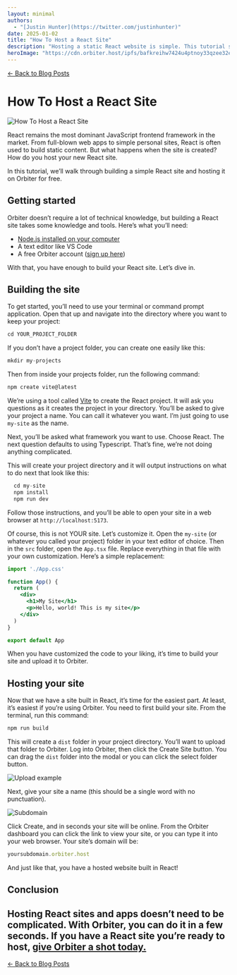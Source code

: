 ```yaml
---
layout: minimal
authors:
  - "[Justin Hunter](https://twitter.com/justinhunter)"
date: 2025-01-02
title: "How To Host a React Site"
description: "Hosting a static React website is simple. This tutorial shows you all the steps, including setting up the site and uploading to Orbiter."
heroImage: "https://cdn.orbiter.host/ipfs/bafkreihw7424u4ptnoy33qzee32ebeydm3d45ps74jvdqgmxfoxlhsnzm4"
---
```


[← Back to Blog Posts](/blog)

# How To Host a React Site

![How To Host a React Site](https://cdn.orbiter.host/ipfs/bafkreihw7424u4ptnoy33qzee32ebeydm3d45ps74jvdqgmxfoxlhsnzm4)

React remains the most dominant JavaScript frontend framework in the market. From full-blown web apps to simple personal sites, React is often used to build static content. But what happens when the site is created? How do you host your new React site.

In this tutorial, we’ll walk through building a simple React site and hosting it on Orbiter for free.

## Getting started

Orbiter doesn’t require a lot of technical knowledge, but building a React site takes some knowledge and tools. Here’s what you’ll need:

- [Node.js installed on your computer](https://nodejs.org/en)
- A text editor like VS Code
- A free Orbiter account ([sign up here](https://orbiter.host))

With that, you have enough to build your React site. Let’s dive in.

## Building the site

To get started, you’ll need to use your terminal or command prompt application. Open that up and navigate into the directory where you want to keep your project:

```jsx
cd YOUR_PROJECT_FOLDER
```

If you don’t have a project folder, you can create one easily like this:

```jsx
mkdir my-projects
```

Then from inside your projects folder, run the following command:

```jsx
npm create vite@latest
```

We’re using a tool called [Vite](https://vite.dev) to create the React project. It will ask you questions as it creates the project in your directory. You’ll be asked to give your project a name. You can call it whatever you want. I’m just going to use `my-site` as the name.

Next, you’ll be asked what framework you want to use. Choose React. The next question defaults to using Typescript. That’s fine, we’re not doing anything complicated.

This will create your project directory and it will output instructions on what to do next that look like this:

```jsx
  cd my-site
  npm install
  npm run dev
```

Follow those instructions, and you’ll be able to open your site in a web browser at `http://localhost:5173`.

Of course, this is not YOUR site. Let’s customize it. Open the `my-site` (or whatever you called your project) folder in your text editor of choice. Then in the `src` folder, open the `App.tsx` file. Replace everything in that file with your own customization. Here’s a simple replacement:

```jsx
import './App.css'

function App() {
  return (
    <div>
      <h1>My Site</h1>
      <p>Hello, world! This is my site</p>
    </div>
  )
}

export default App

```

When you have customized the code to your liking, it’s time to build your site and upload it to Orbiter.

## Hosting your site

Now that we have a site built in React, it’s time for the easiest part. At least, it’s easiest if you’re using Orbiter. You need to first build your site. From the terminal, run this command:

```jsx
npm run build
```

This will create a `dist` folder in your project directory. You’ll want to upload that folder to Orbiter. Log into Orbiter, then click the Create Site button. You can drag the `dist` folder into the modal or you can click the select folder button.

![Upload example](https://cdn.orbiter.host/ipfs/bafkreigem7jz2z7lbdnfjog4cuqywgvzzpcyj3qtjfvan7gy5oyuoehxzq)

Next, give your site a name (this should be a single word with no punctuation).

![Subdomain](https://cdn.orbiter.host/ipfs/bafkreihwxdvl6aqrsqyyqtywqzvfpbvyiajbitieg5hphjvjmqlp43vf4m)

Click Create, and in seconds your site will be online. From the Orbiter dashboard you can click the link to view your site, or you can type it into your web browser. Your site’s domain will be:

```jsx
yoursubdomain.orbiter.host
```

And just like that, you have a hosted website built in React!

## Conclusion

Hosting React sites and apps doesn’t need to be complicated. With Orbiter, you can do it in a few seconds. If you have a React site you’re ready to host, [give Orbiter a shot today.](https://orbiter.host)
---

[← Back to Blog Posts](/blog)
